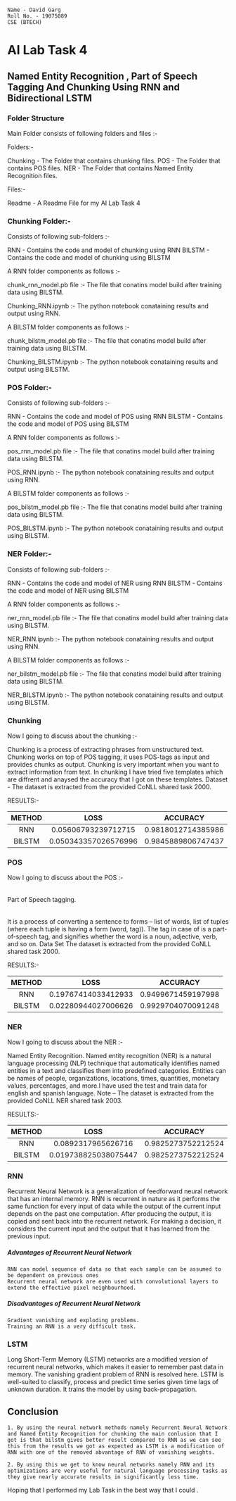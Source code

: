 ```

Name - David Garg
Roll No. - 19075089
CSE (BTECH)

```

# AI Lab Task 4


## Named Entity Recognition , Part of Speech Tagging And Chunking Using RNN and Bidirectional LSTM


### Folder Structure



Main Folder consists of following folders and files :-

Folders:-

Chunking - The Folder that contains chunking files.
POS - The Folder that contains POS files.
NER - The Folder that contains Named Entity Recognition files.

Files:-

Readme - A Readme File for my AI Lab Task 4


### Chunking Folder:-

Consists of following sub-folders :-

RNN - Contains the code and model of chunking using RNN
BILSTM - Contains the code and model of chunking using BILSTM

A RNN folder components as follows :-

chunk_rnn_model.pb file :- The file that conatins model build after training data using BILSTM.

Chunking_RNN.ipynb :- The python notebook conataining results and output using RNN.

A BILSTM folder components as follows :-

chunk_bilstm_model.pb file :- The file that conatins model build after training data using BILSTM.

Chunking_BILSTM.ipynb :- The python notebook conataining results and output using BILSTM.


### POS Folder:-

Consists of following sub-folders :-

RNN - Contains the code and model of POS using RNN
BILSTM - Contains the code and model of POS using BILSTM

A RNN folder components as follows :-

pos_rnn_model.pb file :- The file that conatins model build after training data using BILSTM.

POS_RNN.ipynb :- The python notebook conataining results and output using RNN.

A BILSTM folder components as follows :-

pos_bilstm_model.pb file :- The file that conatins model build after training data using BILSTM.

POS_BILSTM.ipynb :- The python notebook conataining results and output using BILSTM.


### NER Folder:-

Consists of following sub-folders :-

RNN - Contains the code and model of NER using RNN
BILSTM - Contains the code and model of NER using BILSTM

A RNN folder components as follows :-

ner_rnn_model.pb file :- The file that conatins model build after training data using BILSTM.

NER_RNN.ipynb :- The python notebook conataining results and output using RNN.

A BILSTM folder components as follows :-

ner_bilstm_model.pb file :- The file that conatins model build after training data using BILSTM.

NER_BILSTM.ipynb :- The python notebook conataining results and output using BILSTM.


### Chunking

Now I going to discuss about the chunking :-

Chunking is a process of extracting phrases from unstructured text. Chunking works on top of POS tagging, it uses POS-tags as input and provides chunks as output. Chunking is very important when you want to extract information from text.
In chunking I have tried five templates which are diffrent and anaysed the accuracy that I got on these templates.
Dataset -
The dataset is extracted from the provided CoNLL shared task 2000. 

RESULTS:-


| METHOD | LOSS   | ACCURACY  |
| :-----: | :-: | :-: |
| RNN | 0.05606793239712715 | 0.9818012714385986 |
| BILSTM| 0.050343357026576996| 0.9845889806747437 |


### POS

Now I going to discuss about the POS :-

######

Part of Speech tagging.

######
It is a process of converting a sentence to forms – list of words, list of tuples (where each tuple is having a form (word, tag)). The tag in case of is a part-of-speech tag, and signifies whether the word is a noun, adjective, verb, and so on.
Data Set
The dataset is extracted from the provided CoNLL shared task 2000. 


RESULTS:-


| METHOD | LOSS   | ACCURACY  |
| :-----: | :-: | :-: |
| RNN | 0.19767414033412933 | 0.9499671459197998 |
| BILSTM| 0.02280944027006626 | 0.9929704070091248 |


### NER

Now I going to discuss about the NER :-

Named Entity Recognition.
Named entity recognition (NER) is a natural language processing (NLP) technique that automatically identifies named entities in a text and classifies them into predefined categories. Entities can be names of people, organizations, locations, times, quantities, monetary values, percentages, and more.I have used the test and train data for english and spanish language. 
Note –
The dataset is extracted from the provided CoNLL NER shared task 2003. 

RESULTS:-

| METHOD | LOSS   | ACCURACY  |
| :-----: | :-: | :-: |
| RNN | 0.0892317965626716 | 0.9825273752212524 |
| BILSTM| 0.019738825038075447 | 0.9825273752212524 |


### RNN

Recurrent Neural Network is a generalization of feedforward neural network that has an internal memory. RNN is recurrent in nature as it performs the same function for every input of data while the output of the current input depends on the past one computation. After producing the output, it is copied and sent back into the recurrent network. For making a decision, it considers the current input and the output that it has learned from the previous input.

##### Advantages of Recurrent Neural Network

    RNN can model sequence of data so that each sample can be assumed to be dependent on previous ones
    Recurrent neural network are even used with convolutional layers to extend the effective pixel neighbourhood.

##### Disadvantages of Recurrent Neural Network

    Gradient vanishing and exploding problems.
    Training an RNN is a very difficult task.
    
### LSTM

Long Short-Term Memory (LSTM) networks are a modified version of recurrent neural networks, which makes it easier to remember past data in memory. The vanishing gradient problem of RNN is resolved here. LSTM is well-suited to classify, process and predict time series given time lags of unknown duration. It trains the model by using back-propagation.

## Conclusion

```
1. By using the neural network methods namely Recurrent Neural Network and Named Entity Recognition for chunking the main conlusion that I got is that bilstm gives better result compared to RNN as we can see this from the results we got as expected as LSTM is a modification of RNN with one of the removed abvantage of RNN of vanishing weights.
 
2. By using this we get to know neural networks namely RNN and its optimizations are very useful for natural language processing tasks as they give nearly accurate results in significantly less time.

```

Hoping that I performed my Lab Task in the best way that I could .




